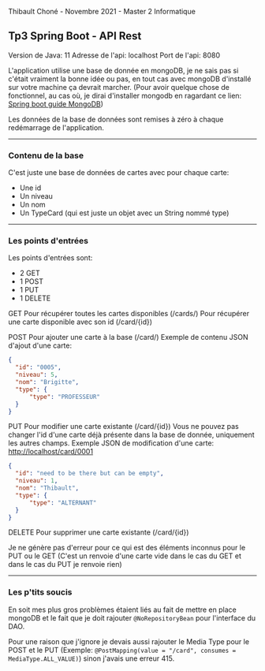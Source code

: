 Thibault Choné - Novembre 2021 - Master 2 Informatique
## Tp3 Spring Boot - API Rest


Version de Java: 11
Adresse de l'api: localhost
Port de l'api: 8080

L'application utilise une base de donnée en mongoDB, je ne sais pas si c'était vraiment la bonne idée ou pas, en tout cas avec mongoDB d'installé sur votre machine ça devrait marcher.
(Pour avoir quelque chose de fonctionnel, au cas où, je dirai d'installer mongodb en ragardant ce lien: [Spring boot guide MongoDB][ec24358c])

Les données de la base de données sont remises à zéro à chaque redémarrage de l'application.

---------------

### Contenu de la base
C'est juste une base de données de cartes avec pour chaque carte:
- Une id
- Un niveau
- Un nom
- Un TypeCard (qui est juste un objet avec un String nommé type)

---------------

### Les points d'entrées

Les points d'entrées sont:
- 2 GET
- 1 POST
- 1 PUT
- 1 DELETE

GET
Pour récupérer toutes les cartes disponibles (/cards/)
Pour récupérer une carte disponible avec son id (/card/{id})

POST
Pour ajouter une carte à la base (/card/)
Exemple de contenu JSON d'ajout d'une carte:
```json
{
  "id": "0005",
  "niveau": 5,
  "nom": "Brigitte",
  "type": {
      "type": "PROFESSEUR"
  }
}
```

PUT
Pour modifier une carte existante (/card/{id})
Vous ne pouvez pas changer l'id d'une carte déjà présente dans la base de donnée, uniquement les autres champs.
Exemple JSON de modification d'une carte:
[http://localhost/card/0001][e42175ca]
```json
{
  "id": "need to be there but can be empty",
  "niveau": 1,
  "nom": "Thibault",
  "type": {
      "type": "ALTERNANT"
  }
}
```


DELETE
Pour supprimer une carte existante (/card/{id})


Je ne génère pas d'erreur pour ce qui est des éléments inconnus pour le PUT ou le GET (C'est un renvoie d'une carte vide dans le cas du GET et dans le cas du PUT je renvoie rien)

---------------

### Les p'tits soucis

En soit mes plus gros problèmes étaient liés au fait de mettre en place mongoDB et le fait que je doit rajouter `@NoRepositoryBean` pour l'interface du DAO.

Pour une raison que j'ignore je devais aussi rajouter le Media Type pour le POST et le PUT (Exemple: `@PostMapping(value = "/card", consumes = MediaType.ALL_VALUE)`) sinon j'avais une erreur 415.



[e42175ca]: http://localhost/card/0001 "POST Example"
[ec24358c]: https://spring.io/guides/gs/accessing-data-mongodb/ "Spring boot guide MongoDB"
